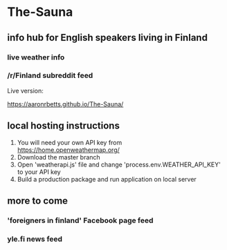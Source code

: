 # The-Sauna
## info hub for English speakers living in Finland
### live weather info
### /r/Finland subreddit feed

Live version:

https://aaronrbetts.github.io/The-Sauna/

## local hosting instructions
1. You will need your own API key from https://home.openweathermap.org/
2. Download the master branch
3. Open 'weatherapi.js' file and change 'process.env.WEATHER_API_KEY' to your API key
4. Build a production package and run application on local server

## more to come
### 'foreigners in finland' Facebook page feed
### yle.fi news feed
